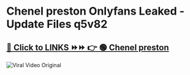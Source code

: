 
 # Chenel preston Onlyfans Leaked - Update Files q5v82

## <h2><a href="https://clipsfans.com/Chenel_preston&ref=git">🔗 Click to LINKS ⏩⏩ 👉 🟢 Chenel preston </a></h2>

<a href="https://clipsfans.com/Chenel_preston&ref=git" rel="nofollow" data-target="animated-image.originalLink"><img src="https://i.ibb.co.com/xMMVF88/686577567.gif" alt="Viral Video Original" style="max-width: 100%; display: inline-block;" data-target="animated-image.originalImage"></a>

